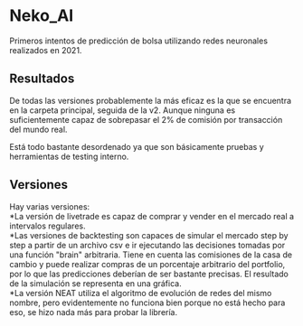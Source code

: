 # Neko_AI
Primeros intentos de predicción de bolsa utilizando redes neuronales realizados en 2021.</br> 

## Resultados
De todas las versiones probablemente la más eficaz es la que se encuentra en la carpeta principal, seguida de la v2. Aunque ninguna es suficientemente capaz de sobrepasar el 2% de comisión por transacción del mundo real.</br>

Está todo bastante desordenado ya que son básicamente pruebas y herramientas de testing interno.</br>

## Versiones
Hay varias versiones:</br>
*La versión de livetrade es capaz de comprar y vender en el mercado real a intervalos regulares. </br>
*Las versiones de backtesting son capaces de simular el mercado step by step a partir de un archivo csv e ir ejecutando las decisiones tomadas por una función "brain" arbitraria. Tiene en cuenta las comisiones de la casa de cambio y puede realizar compras de un porcentaje arbitrario del portfolio, por lo que las predicciones deberían de ser bastante precisas. El resultado de la simulación se representa en una gráfica.</br>
*La versión NEAT utiliza el algoritmo de evolución de redes del mismo nombre, pero evidentemente no funciona bien porque no está hecho para eso, se hizo nada más para probar la librería.</br>

